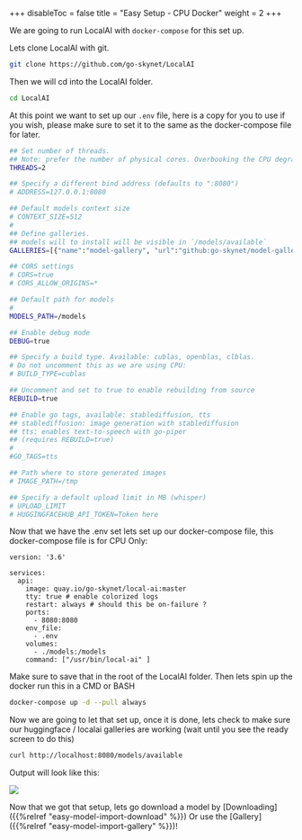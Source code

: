 
+++
disableToc = false
title = "Easy Setup - CPU Docker"
weight = 2
+++

We are going to run LocalAI with `docker-compose` for this set up.


Lets clone LocalAI with git.

```bash
git clone https://github.com/go-skynet/LocalAI
```


Then we will cd into the LocalAI folder.

```bash
cd LocalAI
```


At this point we want to set up our `.env` file, here is a copy for you to use if you wish, please make sure to set it to the same as the docker-compose file for later.

```bash
## Set number of threads.
## Note: prefer the number of physical cores. Overbooking the CPU degrades performance notably.
THREADS=2

## Specify a different bind address (defaults to ":8080")
# ADDRESS=127.0.0.1:8080

## Default models context size
# CONTEXT_SIZE=512
#
## Define galleries.
## models will to install will be visible in `/models/available`
GALLERIES=[{"name":"model-gallery", "url":"github:go-skynet/model-gallery/index.yaml"}, {"url": "github:go-skynet/model-gallery/huggingface.yaml","name":"huggingface"}]

## CORS settings
# CORS=true
# CORS_ALLOW_ORIGINS=*

## Default path for models
#
MODELS_PATH=/models

## Enable debug mode
DEBUG=true

## Specify a build type. Available: cublas, openblas, clblas.
# Do not uncomment this as we are using CPU:
# BUILD_TYPE=cublas

## Uncomment and set to true to enable rebuilding from source
REBUILD=true

## Enable go tags, available: stablediffusion, tts
## stablediffusion: image generation with stablediffusion
## tts: enables text-to-speech with go-piper 
## (requires REBUILD=true)
#
#GO_TAGS=tts

## Path where to store generated images
# IMAGE_PATH=/tmp

## Specify a default upload limit in MB (whisper)
# UPLOAD_LIMIT
# HUGGINGFACEHUB_API_TOKEN=Token here
```


Now that we have the .env set lets set up our docker-compose file, this docker-compose file is for CPU Only:

```docker
version: '3.6'

services:
  api:
    image: quay.io/go-skynet/local-ai:master
    tty: true # enable colorized logs
    restart: always # should this be on-failure ?
    ports:
      - 8080:8080
    env_file:
      - .env
    volumes:
      - ./models:/models
    command: ["/usr/bin/local-ai" ]
```


Make sure to save that in the root of the LocalAI folder. Then lets spin up the docker run this in a CMD or BASH

```bash
docker-compose up -d --pull always
```


Now we are going to let that set up, once it is done, lets check to make sure our huggingface / localai galleries are working (wait until you see the ready screen to do this)

```bash
curl http://localhost:8080/models/available
```

Output will look like this:

![](https://cdn.discordapp.com/attachments/1116933141895053322/1134037542845566976/image.png)

Now that we got that setup, lets go download a model by [Downloading]({{%relref "easy-model-import-download" %}}) Or use the [Gallery]({{%relref "easy-model-import-gallery" %}})! 
